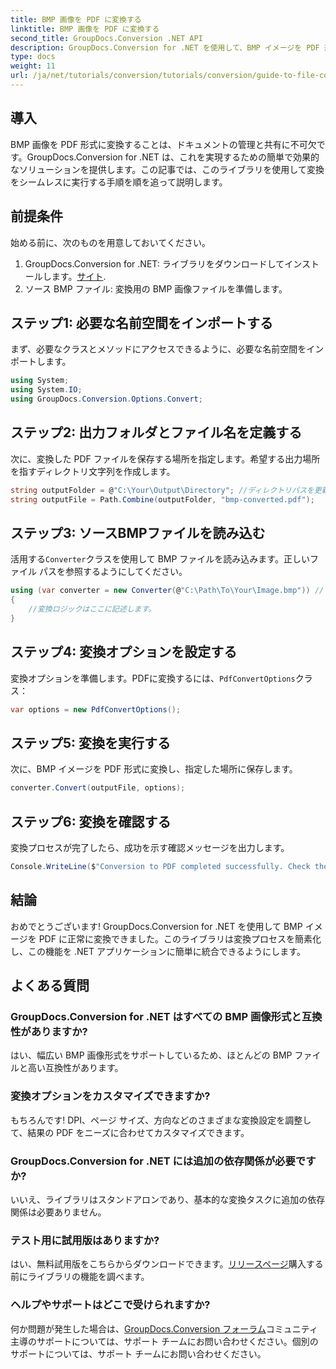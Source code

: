 ```yaml
---
title: BMP 画像を PDF に変換する
linktitle: BMP 画像を PDF に変換する
second_title: GroupDocs.Conversion .NET API
description: GroupDocs.Conversion for .NET を使用して、BMP イメージを PDF 形式に簡単に変換する方法を学びます。この包括的なステップバイステップのチュートリアルでは、前提条件、ソース ファイルの処理、カスタマイズ オプションについて説明します。
type: docs
weight: 11
url: /ja/net/tutorials/conversion/tutorials/conversion/guide-to-file-conversion-to-pdf/converting-bmp-to-pdf/
---
```

## 導入

BMP 画像を PDF 形式に変換することは、ドキュメントの管理と共有に不可欠です。GroupDocs.Conversion for .NET は、これを実現するための簡単で効果的なソリューションを提供します。この記事では、このライブラリを使用して変換をシームレスに実行する手順を順を追って説明します。

## 前提条件

始める前に、次のものを用意しておいてください。

1.  GroupDocs.Conversion for .NET: ライブラリをダウンロードしてインストールします。[サイト](https://releases.groupdocs.com/conversion/net/).
2. ソース BMP ファイル: 変換用の BMP 画像ファイルを準備します。

## ステップ1: 必要な名前空間をインポートする

まず、必要なクラスとメソッドにアクセスできるように、必要な名前空間をインポートします。

```csharp
using System;
using System.IO;
using GroupDocs.Conversion.Options.Convert;
```

## ステップ2: 出力フォルダとファイル名を定義する

次に、変換した PDF ファイルを保存する場所を指定します。希望する出力場所を指すディレクトリ文字列を作成します。

```csharp
string outputFolder = @"C:\Your\Output\Directory"; //ディレクトリパスを更新
string outputFile = Path.Combine(outputFolder, "bmp-converted.pdf");
```

## ステップ3: ソースBMPファイルを読み込む

活用する`Converter`クラスを使用して BMP ファイルを読み込みます。正しいファイル パスを参照するようにしてください。

```csharp
using (var converter = new Converter(@"C:\Path\To\Your\Image.bmp")) // BMPファイルパスを更新
{
    //変換ロジックはここに記述します。
}
```

## ステップ4: 変換オプションを設定する

変換オプションを準備します。PDFに変換するには、`PdfConvertOptions`クラス：

```csharp
var options = new PdfConvertOptions();
```

## ステップ5: 変換を実行する

次に、BMP イメージを PDF 形式に変換し、指定した場所に保存します。

```csharp
converter.Convert(outputFile, options);
```

## ステップ6: 変換を確認する

変換プロセスが完了したら、成功を示す確認メッセージを出力します。

```csharp
Console.WriteLine($"Conversion to PDF completed successfully. Check the output in: {outputFolder}");
```

## 結論

おめでとうございます! GroupDocs.Conversion for .NET を使用して BMP イメージを PDF に正常に変換できました。このライブラリは変換プロセスを簡素化し、この機能を .NET アプリケーションに簡単に統合できるようにします。

## よくある質問

### GroupDocs.Conversion for .NET はすべての BMP 画像形式と互換性がありますか?

はい、幅広い BMP 画像形式をサポートしているため、ほとんどの BMP ファイルと高い互換性があります。

### 変換オプションをカスタマイズできますか?

もちろんです! DPI、ページ サイズ、方向などのさまざまな変換設定を調整して、結果の PDF をニーズに合わせてカスタマイズできます。

### GroupDocs.Conversion for .NET には追加の依存関係が必要ですか?

いいえ、ライブラリはスタンドアロンであり、基本的な変換タスクに追加の依存関係は必要ありません。

### テスト用に試用版はありますか?

はい、無料試用版をこちらからダウンロードできます。[リリースページ](https://releases.groupdocs.com/)購入する前にライブラリの機能を調べます。

### ヘルプやサポートはどこで受けられますか?

何か問題が発生した場合は、[GroupDocs.Conversion フォーラム](https://forum.groupdocs.com/c/conversion/11)コミュニティ主導のサポートについては、サポート チームにお問い合わせください。個別のサポートについては、サポート チームにお問い合わせください。